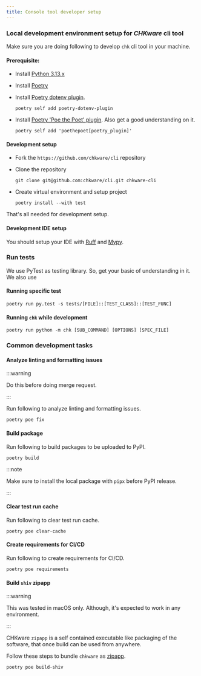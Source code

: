 ```yaml
---
title: Console tool developer setup
---
```


### Local development environment setup for *CHKware* cli tool

Make sure you are doing following to develop `chk` cli tool in your machine.

#### Prerequisite:

- Install [Python 3.13.x](https://www.python.org/downloads/)

- Install [Poetry](https://python-poetry.org/docs/#installation)

- Install [Poetry dotenv plugin](https://pypi.org/project/poetry-dotenv-plugin/).

  ```shell
  poetry self add poetry-dotenv-plugin
  ```
 
- Install [Poetry 'Poe the Poet' plugin](https://poethepoet.natn.io/installation.html). Also get a good understanding on it.
  ```shell
  poetry self add 'poethepoet[poetry_plugin]'
  ```

#### Development setup

- Fork the `https://github.com/chkware/cli` repository

- Clone the repository

  ```shell
  git clone git@github.com:chkware/cli.git chkware-cli
  ```

- Create virtual environment and setup project
  ```shell
  poetry install --with test
  ```

That's all needed for development setup.

#### Development IDE setup

You should setup your IDE with [Ruff](https://docs.astral.sh/ruff/editors/setup/) and [Mypy](https://mon.school/courses/mypy-primer/learn/1.3).

### Run tests

We use PyTest as testing library. So, get your basic of understanding in it. We also use

#### Running specific test

  ```shell
  poetry run py.test -s tests/[FILE]::[TEST_CLASS]::[TEST_FUNC]
  ```

#### Running `chk` while development

  ```shell
  poetry run python -m chk [SUB_COMMAND] [OPTIONS] [SPEC_FILE]
  ```

### Common development tasks

#### Analyze linting and formatting issues

:::warning

Do this before doing merge request.

:::

Run following to analyze linting and formatting issues.

```shell
poetry poe fix
```

#### Build package

Run following to build packages to be uploaded to PyPI.

```shell
poetry build
```

:::note

Make sure to install the local package with `pipx` before PyPI release.

:::

#### Clear test run cache

Run following to clear test run cache.

```shell
poetry poe clear-cache
```

#### Create requirements for CI/CD

Run following to create requirements for CI/CD.

```shell
poetry poe requirements
```

#### Build `shiv` zipapp

:::warning

This was tested in macOS only. Although, it's expected to work in any environment.

:::

CHKware `zipapp` is a self contained executable like packaging of the software, that once build can be used from anywhere.

Follow these steps to bundle `chkware` as [zipapp](https://docs.python.org/3/library/zipapp.html).

```shell
poetry poe build-shiv
```

